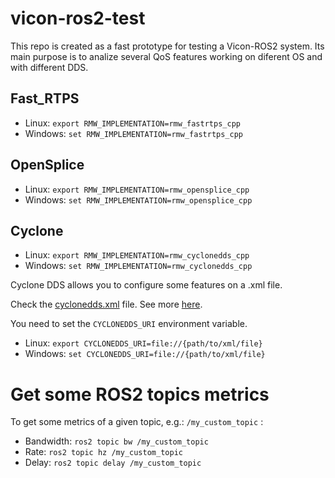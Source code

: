 # vicon-ros2-test

This repo is created as a fast prototype for testing a Vicon-ROS2 system. Its main purpose is to analize several QoS features 
working on diferent OS and with different DDS.

## Fast_RTPS

- Linux: `export RMW_IMPLEMENTATION=rmw_fastrtps_cpp`
- Windows: `set RMW_IMPLEMENTATION=rmw_fastrtps_cpp`

## OpenSplice

- Linux: `export RMW_IMPLEMENTATION=rmw_opensplice_cpp`
- Windows: `set RMW_IMPLEMENTATION=rmw_opensplice_cpp`

## Cyclone

- Linux: `export RMW_IMPLEMENTATION=rmw_cyclonedds_cpp`
- Windows: `set RMW_IMPLEMENTATION=rmw_cyclonedds_cpp`

Cyclone DDS allows you to configure some features on a .xml file.

Check the [cyclonedds.xml](https://github.com/dvargasfr/vicon-ros2-test/blob/master/linux/config/cyclonedds.xml) file. See more [here](https://github.com/eclipse-cyclonedds/cyclonedds/blob/master/cdds.md).

You need to set the `CYCLONEDDS_URI` environment variable.

- Linux: `export CYCLONEDDS_URI=file://{path/to/xml/file}`
- Windows: `set CYCLONEDDS_URI=file://{path/to/xml/file}`

# Get some ROS2 topics metrics

To get some metrics of a given topic, e.g.: `/my_custom_topic` :
- Bandwidth: `ros2 topic bw /my_custom_topic`
- Rate: `ros2 topic hz /my_custom_topic`
- Delay: `ros2 topic delay /my_custom_topic`

